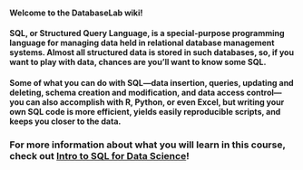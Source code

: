 #### Welcome to the DatabaseLab wiki!
#### SQL, or Structured Query Language, is a special-purpose programming language for managing data held in relational database management systems. Almost all structured data is stored in such databases, so, if you want to play with data, chances are you’ll want to know some SQL.

#### Some of what you can do with SQL—data insertion, queries, updating and deleting, schema creation and modification, and data access control—you can also accomplish with R, Python, or even Excel, but writing your own SQL code is more efficient, yields easily reproducible scripts, and keeps you closer to the data.

### **For more information about what you will learn in this course, check out [Intro to SQL for Data Science](https://github.com/golshid/DBLab/wiki/Intro-to-SQL-for-Data-Science)!**